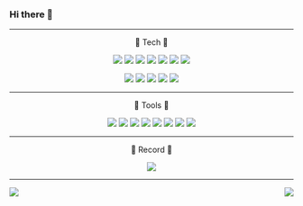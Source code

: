 ### Hi there 👋

<!--
**gsdgf1324/gsdgf1324** is a ✨ _special_ ✨ repository because its `README.md` (this file) appears on your GitHub profile.

Here are some ideas to get you started:

- 🔭 I’m currently working on ...
- 🌱 I’m currently learning ...
- 👯 I’m looking to collaborate on ...
- 🤔 I’m looking for help with ...
- 💬 Ask me about ...
- 📫 How to reach me: ...
- 😄 Pronouns: ...
- ⚡ Fun fact: ...
-->

<hr/>
  
<div align="center">
  
🔧 Tech 🔧
  
<img src="https://img.shields.io/badge/HTML5-E34F26?style=flat-square&logo=HTML5&logoColor=white"/></a> 
<img src="https://img.shields.io/badge/CSS3-1572B6?style=flat-square&logo=CSS3&logoColor=white"/></a> 
<img src="https://img.shields.io/badge/JavaScript-F7DF1E?style=flat-square&logo=JavaScript&logoColor=white"/></a> 
<img src="https://img.shields.io/badge/React-61DAFB?style=flat-square&logo=React&logoColor=white"/></a> 
<img src="https://img.shields.io/badge/TypeScript-3178C6?style=flat-square&logo=TypeScript&logoColor=white"/></a> 
<img src="https://img.shields.io/badge/Vue.js-4FC08D?style=flat-square&logo=Vue.js&logoColor=white"/></a> 
<img src="https://img.shields.io/badge/Next.js-000000?style=flat-square&logo=Next.js&logoColor=white"/></a> 

<img src="https://img.shields.io/badge/JSP-FF7800?style=flat-square&logo=JSP&logoColor=white"/></a> 
<img src="https://img.shields.io/badge/Java-6DB33F?style=flat-square&logo=Java&logoColor=white"/></a> 
<img src="https://img.shields.io/badge/Python-3776AB?style=flat-square&logo=Python&logoColor=white"/></a> 
<img src="https://img.shields.io/badge/MySql-4479A1?style=flat-square&logo=MySql&logoColor=white"/></a> 
<img src="https://img.shields.io/badge/Nsis-003791?style=flat-square&logo=Nsis&logoColor=white"/></a> 

</div>

<hr/>

<div align="center">
  
  🧰 Tools 🧰

  <img src="https://img.shields.io/badge/Git/Github-F05032?style=flat-square&logo=Git&logoColor=white"/></a> 
  <img src="https://img.shields.io/badge/Sourcetree-0052CC?style=flat-square&logo=Sourcetree&logoColor=white"/></a> 
  <img src="https://img.shields.io/badge/Jenkins-D24939?style=flat-square&logo=Jenkins&logoColor=white"/></a> 
  <img src="https://img.shields.io/badge/Jira/Wiki-0052CC?style=flat-square&logo=Jira&logoColor=white"/></a> 
  <img src="https://img.shields.io/badge/Google Drive-4285F4?style=flat-square&logo=Google Drive&logoColor=white"/></a> 
  <img src="https://img.shields.io/badge/Microsoft-5E5E5E?style=flat-square&logo=Microsoft&logoColor=white"/></a> 
  <img src="https://img.shields.io/badge/VScode-007ACC?style=flat-square&logo=Visual Studio Code&logoColor=white"/></a> 
  <img src="https://img.shields.io/badge/PyCharm-000000?style=flat-square&logo=PyCharm&logoColor=white"/></a> 
  
</div>

<hr/>

<div align="center">
  
  📖 Record 📖

  <a href="https://ji-musclecode.tistory.com/">
    <img src="https://img.shields.io/badge/ Tech Blog -09B3AF?style=flat-square&logo=Storyblok&logoColor=white"/></a> 
  </a>

</div>

<hr/>

<div>

<img align="left" src="https://github-readme-stats.vercel.app/api/top-langs/?username=gsdgf1324&theme=dracula&exclude_repo=Computer-Science-Engineering&layout=compact&langs_count=10"/>

<img align="right" src="https://github-readme-stats.vercel.app/api?username=gsdgf1324&theme=github_dark&show_icons=true"/>
 
</div>
